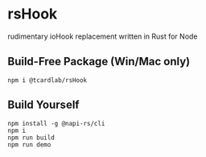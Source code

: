 # rsHook
rudimentary ioHook replacement written in Rust for Node

## Build-Free Package (Win/Mac only)
    npm i @tcardlab/rsHook


## Build Yourself
    npm install -g @napi-rs/cli
    npm i
    npm run build
    npm run demo
